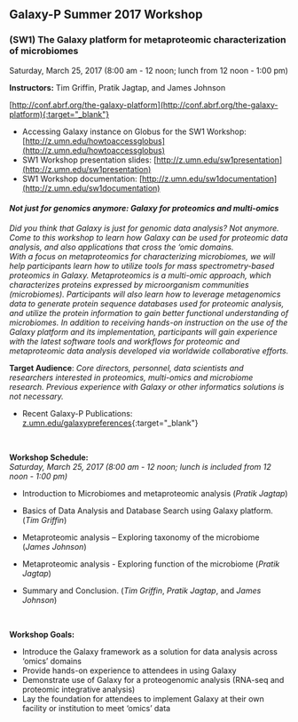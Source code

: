 ## **Galaxy-P Summer 2017 Workshop**

### **(SW1) The Galaxy platform for metaproteomic characterization of microbiomes**
Saturday, March 25, 2017 (8:00 am - 12 noon; lunch from 12 noon - 1:00 pm) 

**Instructors:** Tim Griffin, Pratik Jagtap, and James Johnson

[http://conf.abrf.org/the-galaxy-platform](http://conf.abrf.org/the-galaxy-platform){:target="_blank"}

- Accessing Galaxy instance on Globus for the SW1 Workshop: [http://z.umn.edu/howtoaccessglobus](http://z.umn.edu/howtoaccessglobus)
- SW1 Workshop presentation slides: [http://z.umn.edu/sw1presentation](http://z.umn.edu/sw1presentation)
- SW1 Workshop documentation: [http://z.umn.edu/sw1documentation](http://z.umn.edu/sw1documentation)


#### ***Not just for genomics anymore: Galaxy for proteomics and multi-omics*** 
_Did you think that Galaxy is just for genomic data analysis?  Not anymore.  Come to this workshop to learn how Galaxy can be used for proteomic data analysis, and also applications that cross the ‘omic domains.  
With a focus on metaproteomics for characterizing microbiomes, we will help participants learn how to utilize tools for mass spectrometry-based proteomics in Galaxy.  Metaproteomics is a multi-omic approach, which characterizes proteins expressed by microorganism communities (microbiomes).  Participants will also learn how to leverage metagenomics data to generate protein sequence databases used for proteomic analysis, and utilize the protein information to gain better functional understanding of microbiomes.  In addition to receiving hands-on instruction on the use of the Galaxy platform and its implementation, participants will gain experience with the latest software tools and workflows for proteomic and metaproteomic data analysis developed via worldwide collaborative efforts._ 

**Target Audience**: _Core directors, personnel, data scientists and researchers interested in proteomics, multi-omics and microbiome research. Previous experience with Galaxy or other informatics solutions is not necessary._


- Recent Galaxy-P Publications: [z.umn.edu/galaxypreferences](http://z.umn.edu/galaxypreferences){:target="_blank"}

<br>

**Workshop Schedule:**
<br> _Saturday, March 25, 2017 (8:00 am - 12 noon; lunch is included from 12 noon - 1:00 pm)_
 
- Introduction to Microbiomes and metaproteomic analysis (_Pratik Jagtap_)
 
- Basics of Data Analysis and Database Search using Galaxy platform. (_Tim Griffin_)
 
- Metaproteomic analysis – Exploring taxonomy of the microbiome (_James Johnson_)
 
- Metaproteomic analysis - Exploring function of the microbiome (_Pratik Jagtap_)
 
- Summary and Conclusion. (_Tim Griffin_, _Pratik Jagtap_, and _James Johnson_)

<br>

**Workshop Goals:** 
<br>
- Introduce the Galaxy framework as a solution for data analysis across ‘omics’ domains
- Provide hands-on experience to attendees in using Galaxy
- Demonstrate use of Galaxy for a proteogenomic analysis (RNA-seq and proteomic integrative analysis)
- Lay the foundation for attendees to implement Galaxy at their own facility or institution to meet ‘omics’ data




